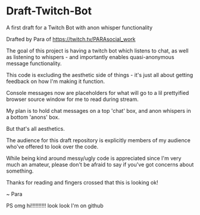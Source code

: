 # Draft-Twitch-Bot

A first draft for a Twitch Bot with anon whisper functionality

Drafted by Para of https://twitch.tv/PARAsocial_work


The goal of this project is having a twitch bot which listens to chat, as well as listening to whispers - and importantly enables quasi-anonymous message functionality. 


This code is excluding the aesthetic side of things - it's just all about getting feedback on how I'm making it function.

Console messages now are placeholders for what will go to a lil prettyified browser source window for me to read during stream.

My plan is to hold chat messages on a top 'chat' box, and anon whispers in a bottom 'anons' box. 

But that's all aesthetics. 


The audience for this draft repository is explicitly members of my audience who've offered to look over the code. 

While being kind around messy/ugly code is appreciated since I'm very much an amateur, please don't be afraid to say if you've got concerns about something. 

Thanks for reading and fingers crossed that this is looking ok!

~ Para

PS omg hi!!!!!!!!!! look look I'm on github
